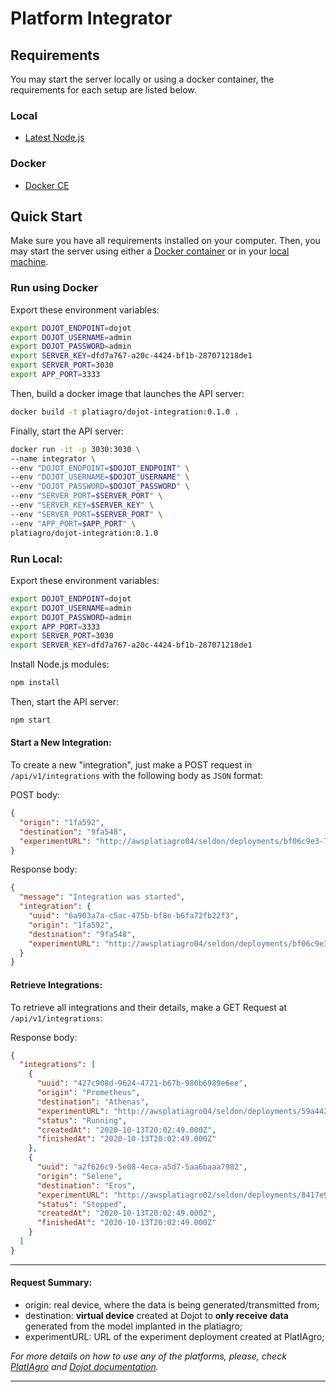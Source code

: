 
# Platform Integrator
## Requirements
You may start the server locally or using a docker container, the requirements for each setup are listed below.

### Local
-  [Latest Node.js](https://nodejs.org/en/download/)

### Docker
-  [Docker CE](https://www.docker.com/get-docker)

## Quick Start

Make sure you have all requirements installed on your computer. Then, you may start the server using either a [Docker container](https://github.com/platiagro/projects#run-using-docker) or in your [local machine](https://github.com/platiagro/projects#run-local).

### Run using Docker
Export these environment variables:

``` bash
export DOJOT_ENDPOINT=dojot
export DOJOT_USERNAME=admin
export DOJOT_PASSWORD=admin
export SERVER_KEY=dfd7a767-a20c-4424-bf1b-287071218de1
export SERVER_PORT=3030
export APP_PORT=3333
```

Then, build a docker image that launches the API server:
```bash
docker build -t platiagro/dojot-integration:0.1.0 .
```

Finally, start the API server:
```bash
docker run -it -p 3030:3030 \
--name integrator \
--env "DOJOT_ENDPOINT=$DOJOT_ENDPOINT" \
--env "DOJOT_USERNAME=$DOJOT_USERNAME" \
--env "DOJOT_PASSWORD=$DOJOT_PASSWORD" \
--env "SERVER_PORT=$SERVER_PORT" \
--env "SERVER_KEY=$SERVER_KEY" \
--env "SERVER_PORT=$SERVER_PORT" \
--env "APP_PORT=$APP_PORT" \
platiagro/dojot-integration:0.1.0
```

### Run Local:
Export these environment variables:
``` bash
export DOJOT_ENDPOINT=dojot
export DOJOT_USERNAME=admin
export DOJOT_PASSWORD=admin
export APP_PORT=3333
export SERVER_PORT=3030
export SERVER_KEY=dfd7a767-a20c-4424-bf1b-287071218de1
```

Install Node.js modules:
```bash
npm install
```
Then, start the API server:
```bash
npm start
```
#### Start a New Integration:
To create a new "integration", just make a POST request in `/api/v1/integrations` with the following body as `JSON` format:

POST body:

```json
{
  "origin": "1fa592",
  "destination": "9fa548",
  "experimentURL": "http://awsplatiagro04/seldon/deployments/bf06c9e3-78d3-422b-8a1e-6f3909add993/api/v1.0/predictions"
}
```
Response body:
```json
{
  "message": "Integration was started",
  "integration": {
    "uuid": "6a903a7a-c5ac-475b-bf8e-b6fa72fb22f3",
    "origin": "1fa592",
    "destination": "9fa548",
    "experimentURL": "http://awsplatiagro04/seldon/deployments/bf06c9e3-78d3-422b-8a1e-6f3909add993/api/v1.0/predictions"
  }
}
```
#### Retrieve Integrations:
To retrieve all integrations and their details, make a GET Request at `/api/v1/integrations`:

Response body:
```json
{
  "integrations": [
    {
      "uuid": "427c908d-9624-4721-b67b-980b6989e6ee",
      "origin": "Prometheus",
      "destination": "Athenas",
      "experimentURL": "http://awsplatiagro04/seldon/deployments/59a44281-3055-4907-b890-7df7c1a328d4/api/v1.0/predictions",
      "status": "Running",
      "createdAt": "2020-10-13T20:02:49.000Z",
      "finishedAt": "2020-10-13T20:02:49.000Z"
    },
    {
      "uuid": "a2f626c9-5e08-4eca-a5d7-5aa6baaa7982",
      "origin": "Selene",
      "destination": "Eros",
      "experimentURL": "http://awsplatiagro02/seldon/deployments/8417e9d0-2ac9-41cb-8e1d-a5a89ef68212/api/v1.0/predictions",
      "status": "Stopped",
      "createdAt": "2020-10-13T20:02:49.000Z",
      "finishedAt": "2020-10-13T20:02:49.000Z"
    }
  ]
}
```
___
#### Request Summary:
 - origin: real device, where the data is being generated/transmitted from;
- destination: **virtual device** created at Dojot to **only receive data** generated from the model implanted in the platiagro;
- experimentURL: URL of the experiment deployment created at PlatIAgro;

*For more details on how to use any of the platforms, please, check [PlatIAgro](https://platiagro.github.io/docs/experiments/) and [Dojot documentation](https://dojotdocs.readthedocs.io/en/latest/using-web-interface.html).*
___
